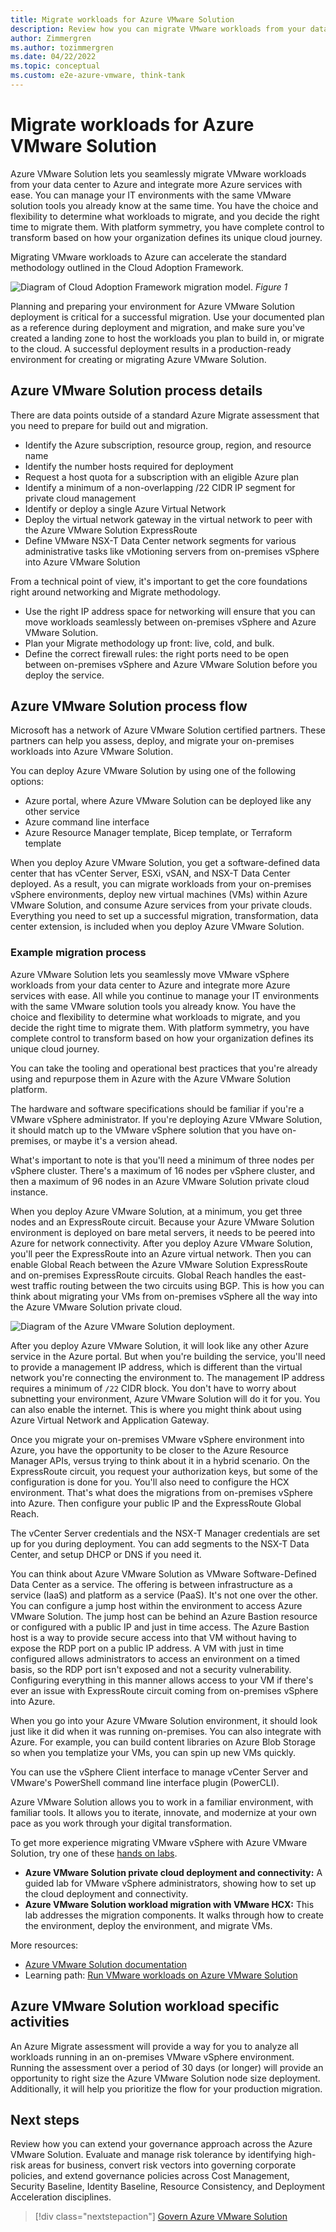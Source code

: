 ```yaml
---
title: Migrate workloads for Azure VMware Solution
description: Review how you can migrate VMware workloads from your data center to Azure
author: Zimmergren
ms.author: tozimmergren
ms.date: 04/22/2022
ms.topic: conceptual
ms.custom: e2e-azure-vmware, think-tank
---
```


# Migrate workloads for Azure VMware Solution

Azure VMware Solution lets you seamlessly migrate VMware workloads from your data center to Azure and integrate more Azure services with ease. You can manage your IT environments with the same VMware solution tools you already know at the same time. You have the choice and flexibility to determine what workloads to migrate, and you decide the right time to migrate them. With platform symmetry, you have complete control to transform based on how your organization defines its unique cloud journey.

Migrating VMware workloads to Azure can accelerate the standard methodology outlined in the Cloud Adoption Framework.

![Diagram of Cloud Adoption Framework migration model.](../../_images/migrate/methodology.png)
*Figure 1*

Planning and preparing your environment for Azure VMware Solution deployment is critical for a successful migration. Use your documented plan as a reference during deployment and migration, and make sure you've created a landing zone to host the workloads you plan to build in, or migrate to the cloud. A successful deployment results in a production-ready environment for creating or migrating Azure VMware Solution.

## Azure VMware Solution process details

There are data points outside of a standard Azure Migrate assessment that you need to prepare for build out and migration.

- Identify the Azure subscription, resource group, region, and resource name
- Identify the number hosts required for deployment
- Request a host quota for a subscription with an eligible Azure plan
- Identify a minimum of a non-overlapping /22 CIDR IP segment for private cloud management
- Identify or deploy a single Azure Virtual Network
- Deploy the virtual network gateway in the virtual network to peer with the Azure VMware Solution ExpressRoute
- Define VMware NSX-T Data Center network segments for various administrative tasks like vMotioning servers from on-premises vSphere into Azure VMware Solution

From a technical point of view, it's important to get the core foundations right around networking and Migrate methodology.

- Use the right IP address space for networking will ensure that you can move workloads seamlessly between on-premises vSphere and Azure VMware Solution.
- Plan your Migrate methodology up front: live, cold, and bulk.
- Define the correct firewall rules: the right ports need to be open between on-premises vSphere and Azure VMware Solution before you deploy the service.

## Azure VMware Solution process flow

Microsoft has a network of Azure VMware Solution certified partners. These partners can help you assess, deploy, and migrate your on-premises workloads into Azure VMware Solution.

You can deploy Azure VMware Solution by using one of the following options:

- Azure portal, where Azure VMware Solution can be deployed like any other service
- Azure command line interface
- Azure Resource Manager template, Bicep template, or Terraform template

When you deploy Azure VMware Solution, you get a software-defined data center that has vCenter Server, ESXi, vSAN, and NSX-T Data Center deployed. As a result, you can migrate workloads from your on-premises vSphere environments, deploy new virtual machines (VMs) within Azure VMware Solution, and consume Azure services from your private clouds. Everything you need to set up a successful migration, transformation, data center extension, is included when you deploy Azure VMware Solution.

### Example migration process

Azure VMware Solution lets you seamlessly move VMware vSphere workloads from your data center to Azure and integrate more Azure services with ease. All while you continue to manage your IT environments with the same VMware solution tools you already know. You have the choice and flexibility to determine what workloads to migrate, and you decide the right time to migrate them. With platform symmetry, you have complete control to transform based on how your organization defines its unique cloud journey.

You can take the tooling and operational best practices that you're already using and repurpose them in Azure with the Azure VMware Solution platform.

The hardware and software specifications should be familiar if you're a VMware vSphere administrator. If you're deploying Azure VMware Solution, it should match up to the VMware vSphere solution that you have on-premises, or maybe it's a version ahead.

What's important to note is that you'll need a minimum of three nodes per vSphere cluster. There's a maximum of 16 nodes per vSphere cluster, and then a maximum of 96 nodes in an Azure VMware Solution private cloud instance.

When you deploy Azure VMware Solution, at a minimum, you get three nodes and an ExpressRoute circuit. Because your Azure VMware Solution environment is deployed on bare metal servers, it needs to be peered into Azure for network connectivity. After you deploy Azure VMware Solution, you'll peer the ExpressRoute into an Azure virtual network. Then you can enable Global Reach between the Azure VMware Solution ExpressRoute and on-premises ExpressRoute circuits. Global Reach handles the east-west traffic routing between the two circuits using BGP. This is how you can think about migrating your VMs from on-premises vSphere all the way into the Azure VMware Solution private cloud.

![Diagram of the Azure VMware Solution deployment.](./media/azure-vmware-solution-deployment.png)

After you deploy Azure VMware Solution, it will look like any other Azure service in the Azure portal. But when you're building the service, you'll need to provide a management IP address, which is different than the virtual network you're connecting the environment to. The management IP address requires a minimum of `/22` CIDR block. You don't have to worry about subnetting your environment, Azure VMware Solution will do it for you. You can also enable the internet. This is where you might think about using Azure Virtual Network and Application Gateway.

Once you migrate your on-premises VMware vSphere environment into Azure, you have the opportunity to be closer to the Azure Resource Manager APIs, versus trying to think about it in a hybrid scenario. On the ExpressRoute circuit, you request your authorization keys, but some of the configuration is done for you. You'll also need to configure the HCX environment. That's what does the migrations from on-premises vSphere into Azure. Then configure your public IP and the ExpressRoute Global Reach.

The vCenter Server credentials and the NSX-T Manager credentials are set up for you during deployment. You can add segments to the NSX-T Data Center, and setup DHCP or DNS if you need it.

You can think about Azure VMware Solution as VMware Software-Defined Data Center as a service. The offering is between infrastructure as a service (IaaS) and platform as a service (PaaS). It's not one over the other. You can configure a jump host within the environment to access Azure VMware Solution. The jump host can be behind an Azure Bastion resource or configured with a public IP and just in time access. The Azure Bastion host is a way to provide secure access into that VM without having to expose the RDP port on a public IP address. A VM with just in time configured allows administrators to access an environment on a timed basis, so the RDP port isn't exposed and not a security vulnerability. Configuring everything in this manner allows access to your VM if there's ever an issue with ExpressRoute circuit coming from on-premises vSphere into Azure.

When you go into your Azure VMware Solution environment, it should look just like it did when it was running on-premises. You can also integrate with Azure. For example, you can build content libraries on Azure Blob Storage so when you templatize your VMs, you can spin up new VMs quickly.

You can use the vSphere Client interface to manage vCenter Server and VMware's PowerShell command line interface plugin (PowerCLI).

Azure VMware Solution allows you to work in a familiar environment, with familiar tools. It allows you to iterate, innovate, and modernize at your own pace as you work through your digital transformation.

To get more experience migrating VMware vSphere with Azure VMware Solution, try one of these [hands on labs](https://labs.hol.vmware.com/HOL/).

- **Azure VMware Solution private cloud deployment and connectivity:** A guided lab for VMware vSphere administrators, showing how to set up the cloud deployment and connectivity.
- **Azure VMware Solution workload migration with VMware HCX:** This lab addresses the migration components. It walks through how to create the environment, deploy the environment, and migrate VMs.

More resources:

- [Azure VMware Solution documentation](/azure/azure-vmware/)
- Learning path: [Run VMware workloads on Azure VMware Solution](/training/paths/run-vmware-workloads-azure-vmware-solution/)

## Azure VMware Solution workload specific activities

An Azure Migrate assessment will provide a way for you to analyze all workloads running in an on-premises VMware vSphere environment. Running the assessment over a period of 30 days (or longer) will provide an opportunity to right size the Azure VMware Solution node size deployment. Additionally, it will help you prioritize the flow for your production migration.

## Next steps

Review how you can extend your governance approach across the Azure VMware Solution. Evaluate and manage risk tolerance by identifying high-risk areas for business, convert risk vectors into governing corporate policies, and extend governance policies across Cost Management, Security Baseline, Identity Baseline, Resource Consistency, and Deployment Acceleration disciplines.

> [!div class="nextstepaction"]
> [Govern Azure VMware Solution](./govern.md)
